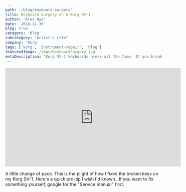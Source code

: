 ```yaml
---
path: '/blog/keyboard-surgery'
title: Keyboard Surgery on A Korg SV-1
author: 'Alex Nye'
date: '2018-11-30'
blog: true
category: 'Blog'
subcategory: "Artist's Life"
company: 'Korg'
tags: ['korg', 'instrument-repair', 'blog']
featuredImage: /imgs/KeyboardSurgery.jpg
metaDescription: "Korg SV-1 keyboards break all the time. If you break a key, this is how you can fix it, learn from my mistakes. Watch me replace a key and the (unnecessarily) pain staking process of putting it back together."
---
```

<iframe width="560" height="315" src="https://www.youtube-nocookie.com/embed/d7WWDHqrBro" frameborder="0" allow="accelerometer; autoplay; encrypted-media; gyroscope; picture-in-picture" allowfullscreen></iframe>

A little change of pace. This is the plight of how I fixed the broken keys on my Korg SV-1. Here's a quick pro-tip I wish I'd known...If you want to fix something yourself, google for the "Service manual" first.

